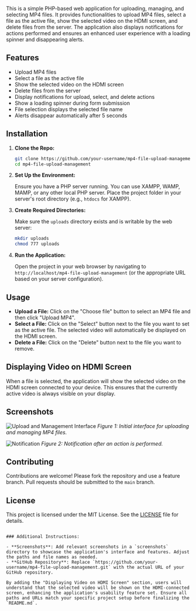 This is a simple PHP-based web application for uploading, managing, and selecting MP4 files. It provides functionalities to upload MP4 files, select a file as the active file, show the selected video on the HDMI screen, and delete files from the server. The application also displays notifications for actions performed and ensures an enhanced user experience with a loading spinner and disappearing alerts.

## Features

- Upload MP4 files
- Select a file as the active file
- Show the selected video on the HDMI screen
- Delete files from the server
- Display notifications for upload, select, and delete actions
- Show a loading spinner during form submission
- File selection displays the selected file name
- Alerts disappear automatically after 5 seconds

## Installation

1. **Clone the Repo:**

   ```sh
   git clone https://github.com/your-username/mp4-file-upload-management.git
   cd mp4-file-upload-management

2. **Set Up the Environment:**

   Ensure you have a PHP server running. You can use XAMPP, WAMP, MAMP, or any other local PHP server. Place the project folder in your server's root directory (e.g., `htdocs` for XAMPP).

3. **Create Required Directories:**

   Make sure the `uploads` directory exists and is writable by the web server:

   ```sh
   mkdir uploads
   chmod 777 uploads
   ```

4. **Run the Application:**

   Open the project in your web browser by navigating to `http://localhost/mp4-file-upload-management` (or the appropriate URL based on your server configuration).

## Usage

- **Upload a File:** Click on the "Choose file" button to select an MP4 file and then click "Upload MP4".
- **Select a File:** Click on the "Select" button next to the file you want to set as the active file. The selected video will automatically be displayed on the HDMI screen.
- **Delete a File:** Click on the "Delete" button next to the file you want to remove.

## Displaying Video on HDMI Screen

When a file is selected, the application will show the selected video on the HDMI screen connected to your device. This ensures that the currently active video is always visible on your display.

## Screenshots

![Upload and Management Interface](screenshots/screenshot1.png)
*Figure 1: Initial interface for uploading and managing MP4 files.*

![Notification](screenshots/screenshot2.png)
*Figure 2: Notification after an action is performed.*

## Contributing

Contributions are welcome! Please fork the repository and use a feature branch. Pull requests should be submitted to the `main` branch.

## License

This project is licensed under the MIT License. See the [LICENSE](LICENSE) file for details.
```

### Additional Instructions:

- **Screenshots**: Add relevant screenshots in a `screenshots` directory to showcase the application's interface and features. Adjust the paths and file names as needed.
- **GitHub Repository**: Replace `https://github.com/your-username/mp4-file-upload-management.git` with the actual URL of your GitHub repository.

By adding the "Displaying Video on HDMI Screen" section, users will understand that the selected video will be shown on the HDMI-connected screen, enhancing the application's usability feature set. Ensure all paths and URLs match your specific project setup before finalizing the `README.md`.
